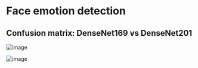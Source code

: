 # Face emotion detection
## Confusion matrix: DenseNet169 vs DenseNet201
![image](https://github.com/amolkerkar/Face-emotion-detection/assets/81116875/7b9d43b3-5741-4276-ba25-2bdc4e521b21)

![image](https://github.com/amolkerkar/Face-emotion-detection/assets/81116875/3a56607e-3bde-4327-a9de-caa9aeaa2b01)
